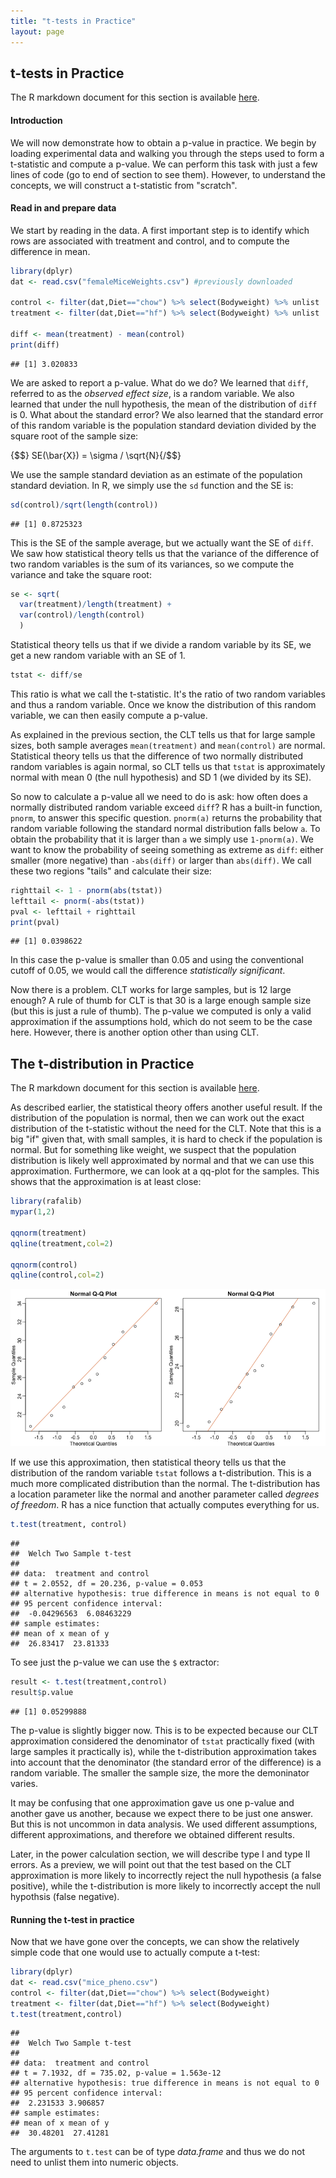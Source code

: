```yaml
---
title: "t-tests in Practice"
layout: page
---
```




## t-tests in Practice

The R markdown document for this section is available [here](https://github.com/genomicsclass/labs/tree/master/inference/t-tests_in_practice.Rmd).

#### Introduction

We will now demonstrate how to obtain a p-value in practice. We begin by loading experimental data and walking you through the steps used to form a t-statistic and compute a p-value. We can perform this task with just a few lines of code (go to end of section to see them). However, to understand the concepts, we will construct a t-statistic from "scratch".


#### Read in and prepare data

We start by reading in the data. A first important step is to identify
which rows are associated with treatment and control, and to compute
the difference in mean. 


```r
library(dplyr)
dat <- read.csv("femaleMiceWeights.csv") #previously downloaded

control <- filter(dat,Diet=="chow") %>% select(Bodyweight) %>% unlist
treatment <- filter(dat,Diet=="hf") %>% select(Bodyweight) %>% unlist

diff <- mean(treatment) - mean(control)
print(diff)
```

```
## [1] 3.020833
```

We are asked to report a p-value. What do we do? We learned that
`diff`, referred to as the _observed effect size_, is a random
variable. We also learned that under the null hypothesis, the mean of the distribution of `diff` is 0. What about the standard error? We also learned that the standard error of this random variable is the population standard deviation divided by the square root of the sample size:

{$$} SE(\bar{X}) = \sigma / \sqrt{N}{/$$}

We use the sample standard deviation as an estimate of the population
standard deviation. In R, we simply use the `sd` function and the SE is:


```r
sd(control)/sqrt(length(control))
```

```
## [1] 0.8725323
```

This is the SE of the sample average, but we actually want the SE of `diff`. We saw how statistical theory tells us that the variance of the difference of two random variables is the sum of its variances, so we compute the variance and take the square root:


```r
se <- sqrt( 
  var(treatment)/length(treatment) + 
  var(control)/length(control) 
  )
```

Statistical theory tells us that if we divide a random variable by its
SE, we get a new random variable with an SE of 1.


```r
tstat <- diff/se 
```

This ratio is what we call the t-statistic. It's the ratio of two random variables and thus a random variable. Once we know the distribution of this random variable, we can then easily compute a p-value.

As explained in the previous section, the CLT tells us that for large sample sizes, both sample averages `mean(treatment)` and `mean(control)` are normal. Statistical theory tells us that the difference of two normally distributed random variables is again normal, so CLT tells us that `tstat` is approximately normal with mean 0 (the null hypothesis) and SD 1 (we divided by its SE). 

So now to calculate a p-value all we need to do is ask: how often does
a normally distributed random variable exceed `diff`? R has a built-in
function, `pnorm`, to answer this specific question. `pnorm(a)` returns
the probability that random variable following the standard normal
distribution falls below `a`. To obtain the probability that it is
larger than `a` we simply use `1-pnorm(a)`. We want to know the
probability of seeing something as extreme as `diff`: either smaller
(more negative) than `-abs(diff)` or larger than `abs(diff)`. We call
these two regions "tails" and calculate their size:


```r
righttail <- 1 - pnorm(abs(tstat)) 
lefttail <- pnorm(-abs(tstat))
pval <- lefttail + righttail
print(pval)
```

```
## [1] 0.0398622
```

In this case the p-value is smaller than 0.05 and using the conventional cutoff of 0.05, we would call the difference _statistically significant_.

Now there is a problem. CLT works for large samples, but is 12 large enough? A rule of thumb for CLT is that 30 is a large enough sample size (but this is just a rule of thumb). The p-value we computed is only a valid approximation if the assumptions hold, which do not seem to be the case here. However, there is another option other than using CLT.

<a name="smallsample"></a>

## The t-distribution in Practice

The R markdown document for this section is available [here](https://github.com/genomicsclass/labs/tree/master/inference/t-tests_in_practice.Rmd).

As described earlier, the statistical theory offers another useful
result. If the distribution of the population is normal, then we can
work out the exact distribution of the t-statistic without the need
for the CLT. Note that this is a big "if" given that, with small
samples, it is hard to check if the population is normal. But for
something like weight, we suspect that the population distribution is
likely well approximated by normal and that we can use this
approximation. Furthermore, we can look at a qq-plot for the
samples. This shows that the approximation is at least close: 


```r
library(rafalib)
mypar(1,2)

qqnorm(treatment)
qqline(treatment,col=2)

qqnorm(control)
qqline(control,col=2)
```

![Quantile-quantile plots for sample against theoretical normal distribution.](images/R/t-tests_in_practice-tmp-data_qqplot-1.png) 

If we use this approximation, then statistical theory tells us that
the distribution of the random variable `tstat` follows a
t-distribution. This is a much more complicated distribution than the
normal. The t-distribution has a location parameter like the normal
and another parameter called *degrees of freedom*. R has a nice
function that actually computes everything for us. 


```r
t.test(treatment, control)
```

```
## 
## 	Welch Two Sample t-test
## 
## data:  treatment and control
## t = 2.0552, df = 20.236, p-value = 0.053
## alternative hypothesis: true difference in means is not equal to 0
## 95 percent confidence interval:
##  -0.04296563  6.08463229
## sample estimates:
## mean of x mean of y 
##  26.83417  23.81333
```

To see just the p-value we can use the `$` extractor:


```r
result <- t.test(treatment,control)
result$p.value
```

```
## [1] 0.05299888
```


The p-value is slightly bigger now. This is to be expected because our
CLT approximation considered the denominator of `tstat` practically
fixed (with large samples it practically is), while the t-distribution
approximation takes into account that the denominator (the standard
error of the difference) is a random variable. The smaller the
sample size, the more the demoninator varies. 

It may be confusing that one approximation gave us one p-value and another gave us another, because we expect there to be just one answer. But this is not uncommon in data analysis. We used different assumptions, different approximations, and therefore we obtained different results.

Later, in the power calculation section, we will describe type I and
type II errors. As a preview, we will point out that the test based on
the CLT approximation is more likely to incorrectly reject the null
hypothesis (a false positive), while the t-distribution is more likely
to incorrectly accept the null hypothsis (false negative).

#### Running the t-test in practice

Now that we have gone over the concepts, we can show the relatively
simple code that one would use to actually compute a t-test: 





```r
library(dplyr)
dat <- read.csv("mice_pheno.csv")
control <- filter(dat,Diet=="chow") %>% select(Bodyweight) 
treatment <- filter(dat,Diet=="hf") %>% select(Bodyweight) 
t.test(treatment,control)
```

```
## 
## 	Welch Two Sample t-test
## 
## data:  treatment and control
## t = 7.1932, df = 735.02, p-value = 1.563e-12
## alternative hypothesis: true difference in means is not equal to 0
## 95 percent confidence interval:
##  2.231533 3.906857
## sample estimates:
## mean of x mean of y 
##  30.48201  27.41281
```

The arguments to `t.test` can be of type *data.frame* and thus we do not need to unlist them into numeric objects.

